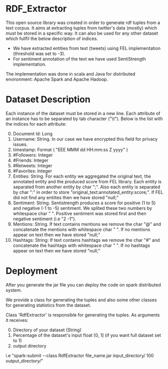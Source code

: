 # RDF_Extractor

This open source library was created in order to generate rdf tuples from a text corpus. It aims at extracting tuples from twitter's data (mostly) which must be stored in a specific way. It can also be used for any other dataset which fullfil the below description of indices.

- We have extracted entities from text (tweets) using FEL implementation (threshold was set to -3).
- For sentiment annotation of the text we have used SentiStrength implementation.  

The implementation was done in scala and Java for distributed environment: Apache Spark and Apache Hadoop. 

# Dataset Description

Each instance of the dataset must be stored in a new line. Each attribute of an instance has to be separated by tab character ("\t").
Below is the list with the indices for each attribute:

0. Document Id: Long
1. Username: String. In our case we have encrypted this field for privacy issues.
2. timestamp: Format ( "EEE MMM dd HH:mm:ss Z yyyy" )
3. #Followers: Integer
4. #Friends: Integer
5. #Retweets: Integer
6. #Favorites: Integer
7. Entities: String. For each entity we aggregated the original text, the annotated entity and the produced score from FEL library. Each entity is separated from another entity by char ";". Also each entity is separated by char ":" in order to store "original_text:annotated_entity:score;". If FEL did not find any entiites then we have stored "null;"
8. Sentiment: String. Sentistrength produces a score for positive (1 to 5) and negative (-1 to -5) sentiment. We splited these two numbers by whitespace char " ". Positive sentiment was stored first and then negative sentiment (i.e "2 -1").
9. Mentions: String. If text contains mentions we remove the char "@" and concatenate the mentions with whitespace char " ". If no mentions appear on text then we have stored "null;"
10. Hashtags: String: If text contains hashtags we remove the char "#" and concatenate the hashtags with whitespace char " ". If no hashtags appear on text then we have stored "null;"
  
  
# Deployment

After you generate the jar file you can deploy the code on spark distributed system.

We provide a class for generating the tuples and also some other classes for generating statistics from the dataset.

Class 'RdfExtractor' is responsible for generating the tuples. As arguments it receives:

0. Directory of your dataset (String)
1. Percentage of the dataset's input float (0, 1] (if you want full dataset set to 1)
2. output directory

i.e "spark-submit --class RdfExtractor file_name.jar input_directory/ 100 output_directory/"

